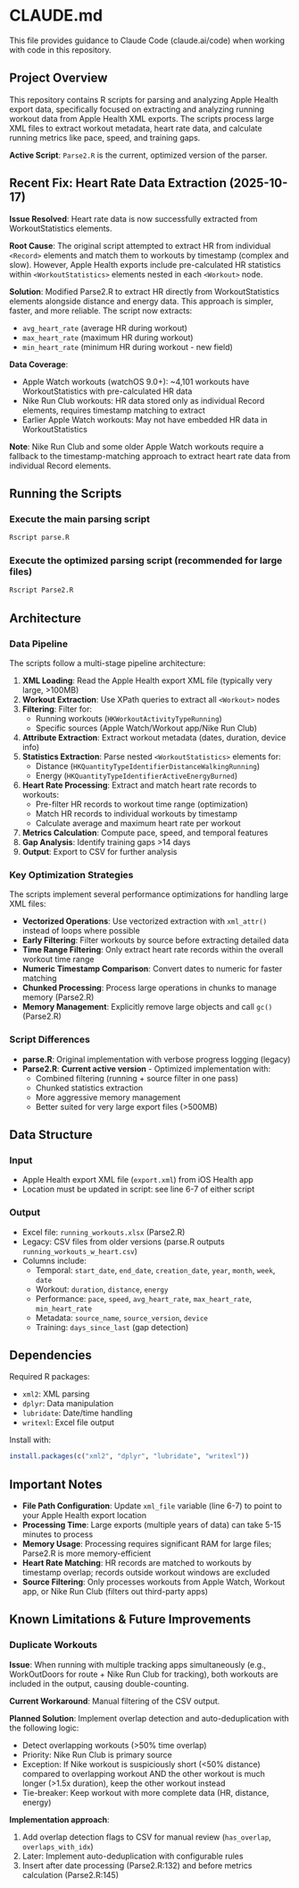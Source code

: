 # CLAUDE.md

This file provides guidance to Claude Code (claude.ai/code) when working with code in this repository.

## Project Overview

This repository contains R scripts for parsing and analyzing Apple Health export data, specifically focused on extracting and analyzing running workout data from Apple Health XML exports. The scripts process large XML files to extract workout metadata, heart rate data, and calculate running metrics like pace, speed, and training gaps.

**Active Script**: `Parse2.R` is the current, optimized version of the parser.

## Recent Fix: Heart Rate Data Extraction (2025-10-17)

**Issue Resolved**: Heart rate data is now successfully extracted from WorkoutStatistics elements.

**Root Cause**: The original script attempted to extract HR from individual `<Record>` elements and match them to workouts by timestamp (complex and slow). However, Apple Health exports include pre-calculated HR statistics within `<WorkoutStatistics>` elements nested in each `<Workout>` node.

**Solution**: Modified Parse2.R to extract HR directly from WorkoutStatistics elements alongside distance and energy data. This approach is simpler, faster, and more reliable. The script now extracts:
- `avg_heart_rate` (average HR during workout)
- `max_heart_rate` (maximum HR during workout)
- `min_heart_rate` (minimum HR during workout - new field)

**Data Coverage**:
- Apple Watch workouts (watchOS 9.0+): ~4,101 workouts have WorkoutStatistics with pre-calculated HR data
- Nike Run Club workouts: HR data stored only as individual Record elements, requires timestamp matching to extract
- Earlier Apple Watch workouts: May not have embedded HR data in WorkoutStatistics

**Note**: Nike Run Club and some older Apple Watch workouts require a fallback to the timestamp-matching approach to extract heart rate data from individual Record elements.

## Running the Scripts

### Execute the main parsing script
```bash
Rscript parse.R
```

### Execute the optimized parsing script (recommended for large files)
```bash
Rscript Parse2.R
```

## Architecture

### Data Pipeline

The scripts follow a multi-stage pipeline architecture:

1. **XML Loading**: Read the Apple Health export XML file (typically very large, >100MB)
2. **Workout Extraction**: Use XPath queries to extract all `<Workout>` nodes
3. **Filtering**: Filter for:
   - Running workouts (`HKWorkoutActivityTypeRunning`)
   - Specific sources (Apple Watch/Workout app/Nike Run Club)
4. **Attribute Extraction**: Extract workout metadata (dates, duration, device info)
5. **Statistics Extraction**: Parse nested `<WorkoutStatistics>` elements for:
   - Distance (`HKQuantityTypeIdentifierDistanceWalkingRunning`)
   - Energy (`HKQuantityTypeIdentifierActiveEnergyBurned`)
6. **Heart Rate Processing**: Extract and match heart rate records to workouts:
   - Pre-filter HR records to workout time range (optimization)
   - Match HR records to individual workouts by timestamp
   - Calculate average and maximum heart rate per workout
7. **Metrics Calculation**: Compute pace, speed, and temporal features
8. **Gap Analysis**: Identify training gaps >14 days
9. **Output**: Export to CSV for further analysis

### Key Optimization Strategies

The scripts implement several performance optimizations for handling large XML files:

- **Vectorized Operations**: Use vectorized extraction with `xml_attr()` instead of loops where possible
- **Early Filtering**: Filter workouts by source before extracting detailed data
- **Time Range Filtering**: Only extract heart rate records within the overall workout time range
- **Numeric Timestamp Comparison**: Convert dates to numeric for faster matching
- **Chunked Processing**: Process large operations in chunks to manage memory (Parse2.R)
- **Memory Management**: Explicitly remove large objects and call `gc()` (Parse2.R)

### Script Differences

- **parse.R**: Original implementation with verbose progress logging (legacy)
- **Parse2.R**: **Current active version** - Optimized implementation with:
  - Combined filtering (running + source filter in one pass)
  - Chunked statistics extraction
  - More aggressive memory management
  - Better suited for very large export files (>500MB)

## Data Structure

### Input
- Apple Health export XML file (`export.xml`) from iOS Health app
- Location must be updated in script: see line 6-7 of either script

### Output
- Excel file: `running_workouts.xlsx` (Parse2.R)
- Legacy: CSV files from older versions (parse.R outputs `running_workouts_w_heart.csv`)
- Columns include:
  - Temporal: `start_date`, `end_date`, `creation_date`, `year`, `month`, `week`, `date`
  - Workout: `duration`, `distance`, `energy`
  - Performance: `pace`, `speed`, `avg_heart_rate`, `max_heart_rate`, `min_heart_rate`
  - Metadata: `source_name`, `source_version`, `device`
  - Training: `days_since_last` (gap detection)

## Dependencies

Required R packages:
- `xml2`: XML parsing
- `dplyr`: Data manipulation
- `lubridate`: Date/time handling
- `writexl`: Excel file output

Install with:
```R
install.packages(c("xml2", "dplyr", "lubridate", "writexl"))
```

## Important Notes

- **File Path Configuration**: Update `xml_file` variable (line 6-7) to point to your Apple Health export location
- **Processing Time**: Large exports (multiple years of data) can take 5-15 minutes to process
- **Memory Usage**: Processing requires significant RAM for large files; Parse2.R is more memory-efficient
- **Heart Rate Matching**: HR records are matched to workouts by timestamp overlap; records outside workout windows are excluded
- **Source Filtering**: Only processes workouts from Apple Watch, Workout app, or Nike Run Club (filters out third-party apps)

## Known Limitations & Future Improvements

### Duplicate Workouts
**Issue**: When running with multiple tracking apps simultaneously (e.g., WorkOutDoors for route + Nike Run Club for tracking), both workouts are included in the output, causing double-counting.

**Current Workaround**: Manual filtering of the CSV output.

**Planned Solution**: Implement overlap detection and auto-deduplication with the following logic:
- Detect overlapping workouts (>50% time overlap)
- Priority: Nike Run Club is primary source
- Exception: If Nike workout is suspiciously short (<50% distance) compared to overlapping workout AND the other workout is much longer (>1.5x duration), keep the other workout instead
- Tie-breaker: Keep workout with more complete data (HR, distance, energy)

**Implementation approach**:
1. Add overlap detection flags to CSV for manual review (`has_overlap`, `overlaps_with_idx`)
2. Later: Implement auto-deduplication with configurable rules
3. Insert after date processing (Parse2.R:132) and before metrics calculation (Parse2.R:145)
